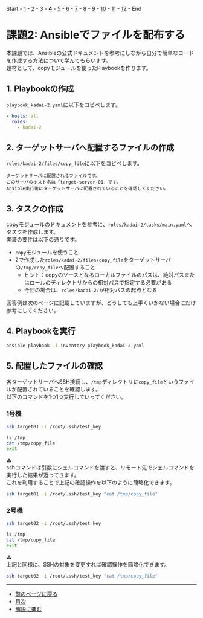 Start - [1](step1.md) - [2](step2.md) - [3](step3.md) - [**4**](step4.md) - [5](step5.md) - [6](step6.md) - [7](step7.md) - [8](step8.md) - [9](step9.md) - [10](step10.md) - [11](step11.md) - [12](step12.md) - End


# 課題2: Ansibleでファイルを配布する

本課題では、Ansibleの公式ドキュメントを参考にしながら自分で簡単なコードを作成する方法について学んでもらいます。  
題材として、copyモジュールを使ったPlaybookを作ります。

## 1. Playbookの作成

`playbook_kadai-2.yaml`に以下をコピペします。

```yaml
- hosts: all
  roles:
    - kadai-2
```

## 2. ターゲットサーバへ配置するファイルの作成

`roles/kadai-2/files/copy_file`に以下をコピペします。

```text
ターゲットサーバに配置されるファイルです。
このサーバのホスト名は「target-server-01」です。
Ansible実行後にターゲットサーバに配置されていることを確認してください。
```

## 3. タスクの作成

[copyモジュールのドキュメント](https://docs.ansible.com/ansible/2.9_ja/modules/copy_module.html)を参考に、`roles/kadai-2/tasks/main.yaml`へタスクを作成します。  
実装の要件は以下の通りです。

* `copy`モジュールを使うこと
* 2で作成した`roles/kadai-2/files/copy_file`をターゲットサーバの`/tmp/copy_file`へ配置すること
  * ヒント：copyのソースとなるローカルファイルのパスは、絶対パスまたはロールのディレクトリからの相対パスで指定する必要がある
  * 今回の場合は、`roles/kadai-2/`が相対パスの起点となる

回答例は次のページに記載していますが、どうしても上手くいかない場合にだけ参考にしてください。

## 4. Playbookを実行

```bash
ansible-playbook -i inventory playbook_kadai-2.yaml
```

## 5. 配置したファイルの確認

各ターゲットサーバへSSH接続し、`/tmp`ディレクトリに`copy_file`というファイルが配置されていることを確認します。  
以下のコマンドを1つ1つ実行していってください。

### 1号機

```bash
ssh target01 -i /root/.ssh/test_key
```

```bash
ls /tmp
cat /tmp/copy_file
exit
```

:warning:  
sshコマンドは引数にシェルコマンドを渡すと、リモート先でシェルコマンドを実行した結果が返ってきます。  
これを利用することで上記の確認操作を以下のように簡略化できます。  

```bash
ssh target01 -i /root/.ssh/test_key "cat /tmp/copy_file"
```

### 2号機

```bash
ssh target02 -i /root/.ssh/test_key
```

```bash
ls /tmp
cat /tmp/copy_file
exit
```

:warning:  
上記と同様に、SSHの対象を変更すれば確認操作を簡略化できます。

```bash
ssh target02 -i /root/.ssh/test_key "cat /tmp/copy_file"
```

---

- [前のページに戻る](step3.md)
- [目次](README.md)
- [解説に進む](step4a.md)
